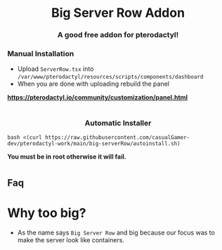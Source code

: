 


<h1 align="center">Big Server Row Addon</h1>
<h3 align="center">A good free addon for pterodactyl!</h3>

<h3 align="left">Manual Installation</h3>

- Upload `ServerRow.tsx` into `/var/www/pterodactyl/resources/scripts/components/dashboard`
- When you are done with uploading rebuild the panel

**https://pterodactyl.io/community/customization/panel.html**




<h1 align="center"></h1>

<h3 align="center">Automatic Installer</h3>

```
bash <(curl https://raw.githubusercontent.com/casualGamer-dev/pterodactyl-work/main/big-serverRow/autoinstall.sh)
```


**You must be in root otherwise it will fail.**

<h1 align="center"></h1>

## Faq

# Why too big?
- As the name says `Big Server Row` and big because our focus was to make the server look like containers.
